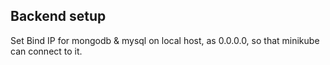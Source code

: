 ## Backend setup

Set Bind IP for mongodb & mysql on local host, as 0.0.0.0, so that minikube can connect to it.